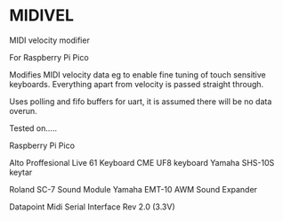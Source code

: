 # MIDIVEL
MIDI velocity modifier

For Raspberry Pi Pico

Modifies MIDI velocity data eg to enable fine tuning of touch sensitive keyboards. Everything apart from velocity is passed straight through.

Uses polling and fifo buffers for uart, it is assumed there will be no data overun.

Tested on.....

  Raspberry Pi Pico 

  Alto Proffesional Live 61 Keyboard
  CME UF8 keyboard
  Yamaha SHS-10S keytar
  
  Roland SC-7 Sound Module
  Yamaha EMT-10 AWM Sound Expander

  Datapoint Midi Serial Interface Rev 2.0 (3.3V)
